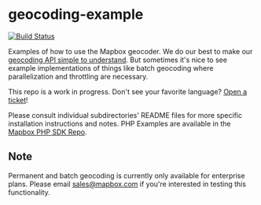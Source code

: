 # geocoding-example
[![Build Status](https://travis-ci.org/mapbox/geocoding-example.svg?branch=master)](https://travis-ci.org/mapbox/geocoding-example)

Examples of how to use the Mapbox geocoder. We do our best to make our [geocoding API simple to understand](https://docs.mapbox.com/api/search/#geocoding). But sometimes it's nice to see example implementations of things like batch geocoding where parallelization and throttling are necessary.

This repo is a work in progress. Don't see your favorite language? [Open a ticket](https://github.com/mapbox/geocoding-example/issues/new)!

Please consult individual subdirectories' README files for more specific installation instructions and notes.  PHP Examples are available in the [Mapbox PHP SDK Repo](https://github.com/mapbox/mapbox-sdk-php).

## Note

Permanent and batch geocoding is currently only available for enterprise plans. Please email sales@mapbox.com if you're interested in testing this functionality.
